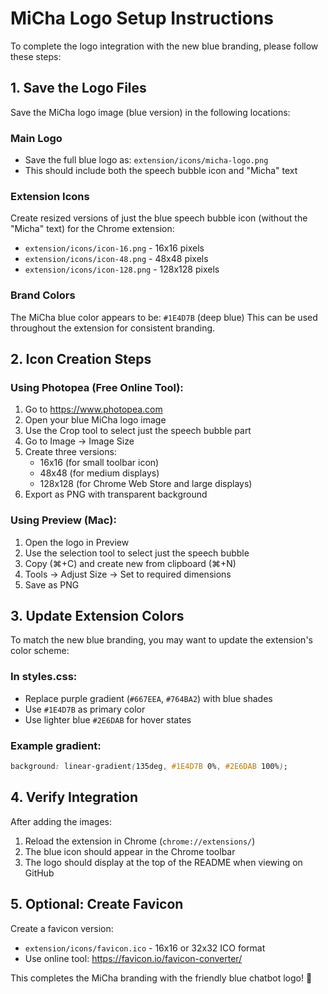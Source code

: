 # MiCha Logo Setup Instructions

To complete the logo integration with the new blue branding, please follow these steps:

## 1. Save the Logo Files

Save the MiCha logo image (blue version) in the following locations:

### Main Logo
- Save the full blue logo as: `extension/icons/micha-logo.png`
- This should include both the speech bubble icon and "Micha" text

### Extension Icons
Create resized versions of just the blue speech bubble icon (without the "Micha" text) for the Chrome extension:

- `extension/icons/icon-16.png` - 16x16 pixels
- `extension/icons/icon-48.png` - 48x48 pixels  
- `extension/icons/icon-128.png` - 128x128 pixels

### Brand Colors
The MiCha blue color appears to be: `#1E4D7B` (deep blue)
This can be used throughout the extension for consistent branding.

## 2. Icon Creation Steps

### Using Photopea (Free Online Tool):
1. Go to https://www.photopea.com
2. Open your blue MiCha logo image
3. Use the Crop tool to select just the speech bubble part
4. Go to Image → Image Size
5. Create three versions:
   - 16x16 (for small toolbar icon)
   - 48x48 (for medium displays)
   - 128x128 (for Chrome Web Store and large displays)
6. Export as PNG with transparent background

### Using Preview (Mac):
1. Open the logo in Preview
2. Use the selection tool to select just the speech bubble
3. Copy (⌘+C) and create new from clipboard (⌘+N)
4. Tools → Adjust Size → Set to required dimensions
5. Save as PNG

## 3. Update Extension Colors

To match the new blue branding, you may want to update the extension's color scheme:

### In styles.css:
- Replace purple gradient (`#667EEA`, `#764BA2`) with blue shades
- Use `#1E4D7B` as primary color
- Use lighter blue `#2E6DAB` for hover states

### Example gradient:
```css
background: linear-gradient(135deg, #1E4D7B 0%, #2E6DAB 100%);
```

## 4. Verify Integration

After adding the images:
1. Reload the extension in Chrome (`chrome://extensions/`)
2. The blue icon should appear in the Chrome toolbar
3. The logo should display at the top of the README when viewing on GitHub

## 5. Optional: Create Favicon

Create a favicon version:
- `extension/icons/favicon.ico` - 16x16 or 32x32 ICO format
- Use online tool: https://favicon.io/favicon-converter/

This completes the MiCha branding with the friendly blue chatbot logo! 💙